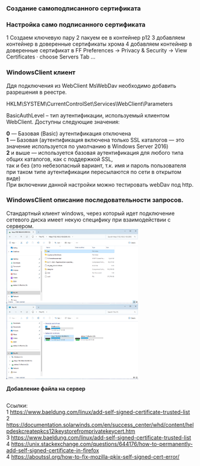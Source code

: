 ### Создание самоподписанного сертификата

### Настройка само подписанного сертификата
1 Создаем ключевую пару
2 пакуем ее в контейнер p12
3 добавляем контейнер в доверенные сертификаты хрома
4 добавляем контейнер в доверенные сертификат в FF
Preferences -> Privacy & Security -> View Certificates · choose Servers Tab ...

### WindowsClient клиент
Ддя подключения из WebClient MsWebDav необходимо добавить разрешения в реестре.  

HKLM\SYSTEM\CurrentControlSet\Services\WebClient\Parameters

BasicAuthLevel – тип аутентификации, используемый клиентом WebClient. Доступны следующие значения:

**0** — Базовая (Basic) аутентификация отключена  
**1** — Базовая (аутентификация включена только SSL каталогов — это значение используется по умолчанию в Windows Server 2016)  
**2** и выше — используется базовая аутентификация для любого типа общих каталогов, как с поддержкой SSL,  
  так и без (это небезопасный вариант, т.к. имя и пароль пользователя при таком типе аутентификации пересылаются по сети в открытом виде)  
При включении данной настройки можно тестировать webDav под http.



### WindowsClient описание последовательности запросов.
Стандартный клиент windows, через который идет подключение сетевого диска имеет некую специфику при взаимодействии с сервером.  
<img alt="img.png" src="img.png" width="350"/> 
<img alt="img_1.png" src="img_1.png" width="350"/>

**Добавление файла на сервер**
```

```

Ссылки:  
1 https://www.baeldung.com/linux/add-self-signed-certificate-trusted-list   
2 https://documentation.solarwinds.com/en/success_center/whd/content/helpdeskcreatepkcs12ikeystorefromprivatekeycert.htm   
3 https://www.baeldung.com/linux/add-self-signed-certificate-trusted-list  
4 https://unix.stackexchange.com/questions/644176/how-to-permanently-add-self-signed-certificate-in-firefox  
4 https://aboutssl.org/how-to-fix-mozilla-pkix-self-signed-cert-error/  